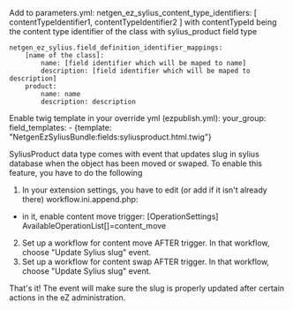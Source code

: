 Add to parameters.yml:
    netgen_ez_sylius_content_type_identifiers: [ contentTypeIdentifier1, contentTypeIdentifier2 ]
with contentTypeId being the content type identifier of the class with sylius_product field type

    netgen_ez_sylius.field_definition_identifier_mappings:
        [name of the class]:
            name: [field identifier which will be maped to name]
            description: [field identifier which will be maped to description]
        product:
            name: name
            description: description


Enable twig template in your override yml (ezpublish.yml):
your_group:
    field_templates:
        - {template: "NetgenEzSyliusBundle:fields:syliusproduct.html.twig"}

SyliusProduct data type comes with event that updates slug in sylius database when the object has been moved or swaped.
To enable this feature, you have to do the following
1) In your extension settings, you have to edit (or add if it isn't already there) workflow.ini.append.php:
- in it, enable content move trigger:
[OperationSettings]
AvailableOperationList[]=content_move

2) Set up a workflow for content move AFTER trigger. In that workflow, choose "Update Sylius slug" event.
3) Set up a workflow for content swap AFTER trigger. In that workflow, choose "Update Sylius slug" event.

That's it! The event will make sure the slug is properly updated after certain actions in the eZ administration.
